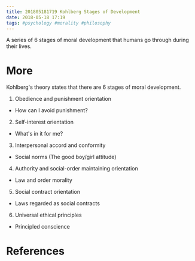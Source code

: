 ```yaml
---
title: 201805181719 Kohlberg Stages of Development
date: 2018-05-18 17:19
tags: #psychology #morality #philosophy
---
```

A series of 6 stages of moral development that humans go through during their lives.

# More
Kohlberg's theory states that there are 6 stages of moral development. 

1. Obedience and punishment orientation
+ How can I avoid punishment?

2. Self-interest orientation
+ What's in it for me?

3. Interpersonal accord and conformity
+ Social norms (The good boy/girl attitude)

4. Authority and social-order maintaining orientation
+ Law and order morality

5. Social contract orientation
+ Laws regarded as social contracts

6. Universal ethical principles
+ Principled conscience

# References